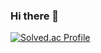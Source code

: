 ### Hi there 👋

[![Solved.ac Profile](http://mazassumnida.wtf/api/v2/generate_badge?boj=wodh7223)](https://solved.ac/아이디/)
<!--
**zzeo14/zzeo14** is a ✨ _special_ ✨ repository because its `README.md` (this file) appears on your GitHub profile.

Here are some ideas to get you started:

- 🔭 I’m currently working on ...
- 🌱 I’m currently learning ...
- 👯 I’m looking to collaborate on ...
- 🤔 I’m looking for help with ...
- 💬 Ask me about ...
- 📫 How to reach me: ...
- 😄 Pronouns: ...
- ⚡ Fun fact: ...
-->
